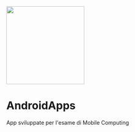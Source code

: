 <img height="204" src="http://www.crearelogo.it/wp-content/uploads/android-300x300.png" >

# AndroidApps 
App sviluppate per l'esame di Mobile Computing

